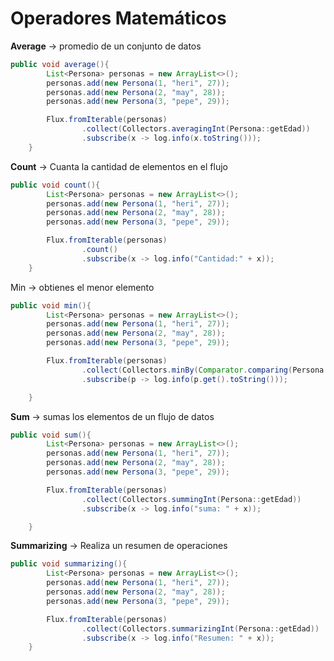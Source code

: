  # Operadores Matemáticos   
   
**Average** → promedio de un conjunto de datos   
```java
public void average(){
        List<Persona> personas = new ArrayList<>();
        personas.add(new Persona(1, "heri", 27));
        personas.add(new Persona(2, "may", 28));
        personas.add(new Persona(3, "pepe", 29));

        Flux.fromIterable(personas)
                .collect(Collectors.averagingInt(Persona::getEdad))
                .subscribe(x -> log.info(x.toString()));
    }


```
**Count** → Cuanta la cantidad de elementos en el flujo   
```java
public void count(){
        List<Persona> personas = new ArrayList<>();
        personas.add(new Persona(1, "heri", 27));
        personas.add(new Persona(2, "may", 28));
        personas.add(new Persona(3, "pepe", 29));

        Flux.fromIterable(personas)
                .count()
                .subscribe(x -> log.info("Cantidad:" + x));
    }


```
Min → obtienes el menor elemento   
```java
public void min(){
        List<Persona> personas = new ArrayList<>();
        personas.add(new Persona(1, "heri", 27));
        personas.add(new Persona(2, "may", 28));
        personas.add(new Persona(3, "pepe", 29));

        Flux.fromIterable(personas)
                .collect(Collectors.minBy(Comparator.comparing(Persona::getEdad)))
                .subscribe(p -> log.info(p.get().toString()));

    }


```
**Sum** → sumas los elementos de un flujo de datos   
```java
public void sum(){
        List<Persona> personas = new ArrayList<>();
        personas.add(new Persona(1, "heri", 27));
        personas.add(new Persona(2, "may", 28));
        personas.add(new Persona(3, "pepe", 29));

        Flux.fromIterable(personas)
                .collect(Collectors.summingInt(Persona::getEdad))
                .subscribe(x -> log.info("suma: " + x));

    }


```
**Summarizing** → Realiza un resumen de operaciones   
```java
public void summarizing(){
        List<Persona> personas = new ArrayList<>();
        personas.add(new Persona(1, "heri", 27));
        personas.add(new Persona(2, "may", 28));
        personas.add(new Persona(3, "pepe", 29));

        Flux.fromIterable(personas)
                .collect(Collectors.summarizingInt(Persona::getEdad))
                .subscribe(x -> log.info("Resumen: " + x));
    }


```
